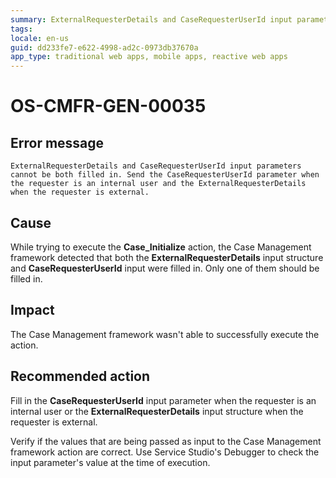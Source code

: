 ```yaml
---
summary: ExternalRequesterDetails and CaseRequesterUserId input parameters cannot be both filled in. Send the CaseRequesterUserId parameter when the requester is an internal user and the ExternalRequesterDetails when the requester is external.
tags:
locale: en-us
guid: dd233fe7-e622-4998-ad2c-0973db37670a
app_type: traditional web apps, mobile apps, reactive web apps
---
```


# OS-CMFR-GEN-00035

## Error message

`ExternalRequesterDetails and CaseRequesterUserId input parameters cannot be both filled in. Send the CaseRequesterUserId parameter when the requester is an internal user and the ExternalRequesterDetails when the requester is external.`

## Cause

While trying to execute the **Case_Initialize** action, the Case Management framework detected that both the **ExternalRequesterDetails** input structure and **CaseRequesterUserId** input were filled in. Only one of them should be filled in.

## Impact

The Case Management framework wasn't able to successfully execute the action.

## Recommended action

Fill in the **CaseRequesterUserId** input parameter when the requester is an internal user or the **ExternalRequesterDetails** input structure when the requester is external.

Verify if the values that are being passed as input to the Case Management framework action are correct. Use Service Studio's Debugger to check the input parameter's value at the time of execution.
